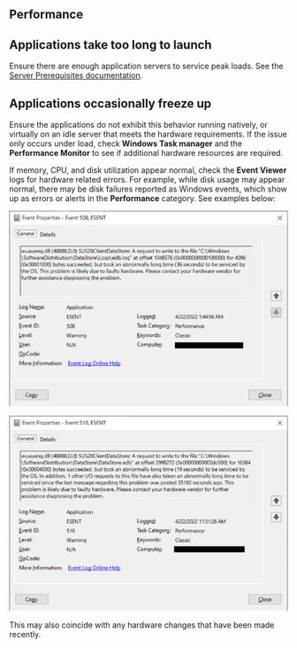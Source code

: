 ## Performance

## Applications take too long to launch

Ensure there are enough application servers to service peak loads. See the [Server Prerequisites documentation](https://turbo.net/server/setup-and-deployment/prerequisites#prerequisites).

## Applications occasionally freeze up

Ensure the applications do not exhibit this behavior running natively, or virtually on an idle server that meets the hardware requirements. If the issue only occurs under load, check **Windows Task manager** and the **Performance Monitor** to see if additional hardware resources are required.

If memory, CPU, and disk utilization appear normal, check the **Event Viewer** logs for hardware related errors. For example, while disk usage may appear normal, there may be disk failures reported as Windows events, which show up as errors or alerts in the **Performance** category. See examples below:

![508 Error](../../images/508.png)

![510 Error](../../images/510.png)

This may also coincide with any hardware changes that have been made recently.
